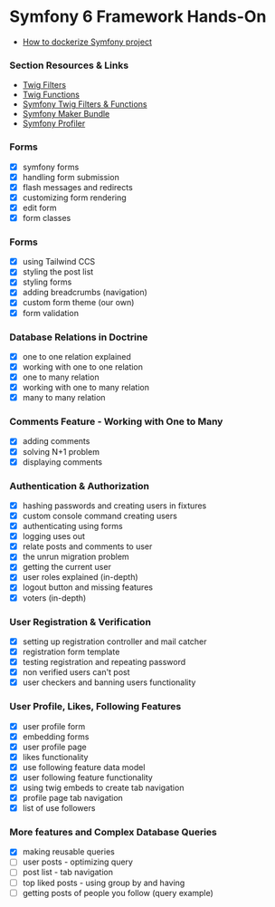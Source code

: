 
# Symfony 6 Framework Hands-On

- [How to dockerize Symfony project](https://medium.com/@meherbensalah4/how-to-dockerize-symfony-project-f06bcd735308)

### Section Resources & Links

- [Twig Filters](https://twig.symfony.com/doc/3.x/filters/index.html)
- [Twig Functions](https://twig.symfony.com/doc/3.x/functions/index.html)
- [Symfony Twig Filters & Functions](https://symfony.com/doc/current/reference/twig_reference.html)
- [Symfony Maker Bundle](https://symfony.com/bundles/SymfonyMakerBundle/current/index.html)
- [Symfony Profiler](https://symfony.com/doc/current/profiler.html)

### Forms

- [x] symfony forms
- [x] handling form submission
- [x] flash messages and redirects
- [x] customizing form rendering
- [x] edit form
- [x] form classes

### Forms

- [x] using Tailwind CCS
- [x] styling the post list
- [x] styling forms
- [x] adding breadcrumbs (navigation)
- [x] custom form theme (our own)
- [x] form validation

### Database Relations in Doctrine

- [x] one to one relation explained
- [x] working with one to one relation
- [x] one to many relation
- [x] working with one to many relation
- [x] many to many relation

### Comments Feature - Working with One to Many

- [x] adding comments 
- [x] solving N+1 problem
- [x] displaying comments

### Authentication & Authorization

- [x] hashing passwords and creating users in fixtures
- [x] custom console command creating users
- [x] authenticating using forms
- [x] logging uses out
- [x] relate posts and comments to user
- [x] the unrun migration problem
- [x] getting the current user
- [x] user roles explained (in-depth)
- [x] logout button and missing features
- [x] voters (in-depth)

### User Registration & Verification

- [x] setting up registration controller and mail catcher
- [x] registration form template
- [x] testing registration and repeating password
- [x] non verified users can't post
- [x] user checkers and banning users functionality

### User Profile, Likes, Following Features

- [x] user profile form 
- [x] embedding forms
- [x] user profile page
- [x] likes functionality
- [x] use following feature data model
- [x] user following feature functionality
- [x] using twig embeds to create tab navigation
- [x] profile page tab navigation
- [x] list of use followers

### More features and Complex Database Queries

- [x] making reusable queries
- [ ] user posts - optimizing query
- [ ] post list - tab navigation
- [ ] top liked posts - using group by and having
- [ ] getting posts of people you follow (query example)